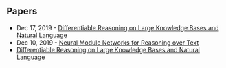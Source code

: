## Papers
- Dec 17, 2019 - [Differentiable Reasoning on Large Knowledge Bases and Natural Language](https://arxiv.org/abs/1912.10824)
- Dec 10, 2019 - [Neural Module Networks for Reasoning over Text](https://arxiv.org/abs/1912.04971)
- [Differentiable Reasoning on Large Knowledge Bases and Natural Language](https://arxiv.org/abs/1912.10824)